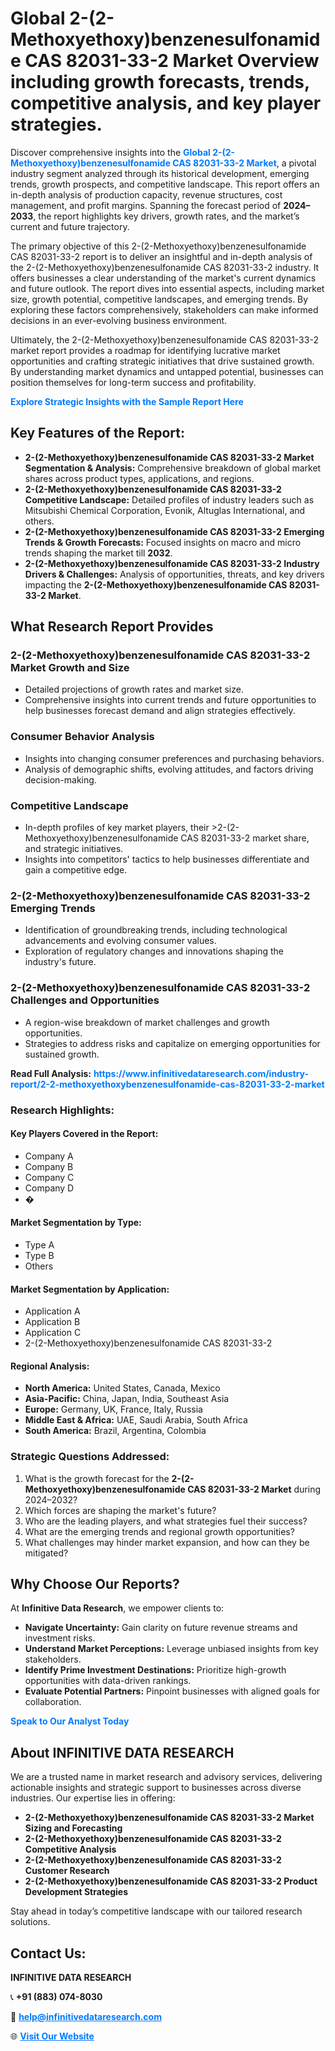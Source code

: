 <h1>Global 2-(2-Methoxyethoxy)benzenesulfonamide CAS 82031-33-2 Market Overview including growth forecasts, trends, competitive analysis, and key player strategies.</h1>
<p>
Discover comprehensive insights into the 
<a href="https://www.infinitivedataresearch.com/industry-report/2-2-methoxyethoxybenzenesulfonamide-cas-82031-33-2-market" rel="dofollow" style="color: #007BFF; text-decoration: none;"><strong>Global 2-(2-Methoxyethoxy)benzenesulfonamide CAS 82031-33-2 Market</strong></a>, a pivotal industry segment analyzed through its historical development, emerging trends, growth prospects, and competitive landscape. This report offers an in-depth analysis of production capacity, revenue structures, cost management, and profit margins. Spanning the forecast period of <strong>2024–2033</strong>, the report highlights key drivers, growth rates, and the market’s current and future trajectory.
</p>
<p>
The primary objective of this 2-(2-Methoxyethoxy)benzenesulfonamide CAS 82031-33-2 report is to deliver an insightful and in-depth analysis of the 2-(2-Methoxyethoxy)benzenesulfonamide CAS 82031-33-2 industry. It offers businesses a clear understanding of the market's current dynamics and future outlook. The report dives into essential aspects, including market size, growth potential, competitive landscapes, and emerging trends. By exploring these factors comprehensively, stakeholders can make informed decisions in an ever-evolving business environment.
</p>
<p>
Ultimately, the 2-(2-Methoxyethoxy)benzenesulfonamide CAS 82031-33-2 market report provides a roadmap for identifying lucrative market opportunities and crafting strategic initiatives that drive sustained growth. By understanding market dynamics and untapped potential, businesses can position themselves for long-term success and profitability.
</p>
<p>
<a href="https://www.infinitivedataresearch.com/request-sample/reportId=102970" style="color: #007BFF; text-decoration: none;"><strong>Explore Strategic Insights with the Sample Report Here</strong></a>
</p>

<h2>Key Features of the Report:</h2>
<ul>
<li><strong>2-(2-Methoxyethoxy)benzenesulfonamide CAS 82031-33-2 Market Segmentation & Analysis:</strong> Comprehensive breakdown of global market shares across product types, applications, and regions.</li>
<li><strong>2-(2-Methoxyethoxy)benzenesulfonamide CAS 82031-33-2 Competitive Landscape:</strong> Detailed profiles of industry leaders such as Mitsubishi Chemical Corporation, Evonik, Altuglas International, and others.</li>
<li><strong>2-(2-Methoxyethoxy)benzenesulfonamide CAS 82031-33-2 Emerging Trends & Growth Forecasts:</strong> Focused insights on macro and micro trends shaping the market till <strong>2032</strong>.</li>
<li><strong>2-(2-Methoxyethoxy)benzenesulfonamide CAS 82031-33-2 Industry Drivers & Challenges:</strong> Analysis of opportunities, threats, and key drivers impacting the <strong>2-(2-Methoxyethoxy)benzenesulfonamide CAS 82031-33-2 Market</strong>.</li>
</ul>

<h2>What Research Report Provides</h2>
<h3>2-(2-Methoxyethoxy)benzenesulfonamide CAS 82031-33-2 Market Growth and Size</h3>
<ul>
<li>Detailed projections of growth rates and market size.</li>
<li>Comprehensive insights into current trends and future opportunities to help businesses forecast demand and align strategies effectively.</li>
</ul>

<h3>Consumer Behavior Analysis</h3>
<ul>
<li>Insights into changing consumer preferences and purchasing behaviors.</li>
<li>Analysis of demographic shifts, evolving attitudes, and factors driving decision-making.</li>
</ul>

<h3>Competitive Landscape</h3>
<ul>
<li>In-depth profiles of key market players, their >2-(2-Methoxyethoxy)benzenesulfonamide CAS 82031-33-2 market share, and strategic initiatives.</li>
<li>Insights into competitors' tactics to help businesses differentiate and gain a competitive edge.</li>
</ul>

<h3>2-(2-Methoxyethoxy)benzenesulfonamide CAS 82031-33-2 Emerging Trends</h3>
<ul>
<li>Identification of groundbreaking trends, including technological advancements and evolving consumer values.</li>
<li>Exploration of regulatory changes and innovations shaping the industry's future.</li>
</ul>

<h3>2-(2-Methoxyethoxy)benzenesulfonamide CAS 82031-33-2 Challenges and Opportunities</h3>
<ul>
<li>A region-wise breakdown of market challenges and growth opportunities.</li>
<li>Strategies to address risks and capitalize on emerging opportunities for sustained growth.</li>
</ul>
<p><strong>Read Full Analysis:</strong> <a href="https://www.infinitivedataresearch.com/industry-report/2-2-methoxyethoxybenzenesulfonamide-cas-82031-33-2-market" rel="dofollow" style="color: #007BFF; text-decoration: none;"><strong>https://www.infinitivedataresearch.com/industry-report/2-2-methoxyethoxybenzenesulfonamide-cas-82031-33-2-market</strong></a></p>
<h3>Research Highlights:</h3>
<h4>Key Players Covered in the Report:</h4>
<ul><li>Company A</li><li>Company B</li><li>Company C</li><li>Company D</li><li>�</li></ul>
<h4>Market Segmentation by Type:</h4>
<ul><li>Type A</li><li>Type B</li><li>Others</li></ul>
<h4>Market Segmentation by Application:</h4>
<ul><li>Application A</li><li>Application B</li><li>Application C</li><li>2-(2-Methoxyethoxy)benzenesulfonamide CAS 82031-33-2</li></ul>

<h4>Regional Analysis:</h4>
<ul>
<li><strong>North America:</strong> United States, Canada, Mexico</li>
<li><strong>Asia-Pacific:</strong> China, Japan, India, Southeast Asia</li>
<li><strong>Europe:</strong> Germany, UK, France, Italy, Russia</li>
<li><strong>Middle East & Africa:</strong> UAE, Saudi Arabia, South Africa</li>
<li><strong>South America:</strong> Brazil, Argentina, Colombia</li>
</ul>

<h3>Strategic Questions Addressed:</h3>
<ol>
<li>What is the growth forecast for the <strong>2-(2-Methoxyethoxy)benzenesulfonamide CAS 82031-33-2 Market</strong> during 2024–2032?</li>
<li>Which forces are shaping the market's future?</li>
<li>Who are the leading players, and what strategies fuel their success?</li>
<li>What are the emerging trends and regional growth opportunities?</li>
<li>What challenges may hinder market expansion, and how can they be mitigated?</li>
</ol>

<h2>Why Choose Our Reports?</h2>
<p>At <strong>Infinitive Data Research</strong>, we empower clients to:</p>
<ul>
<li><strong>Navigate Uncertainty:</strong> Gain clarity on future revenue streams and investment risks.</li>
<li><strong>Understand Market Perceptions:</strong> Leverage unbiased insights from key stakeholders.</li>
<li><strong>Identify Prime Investment Destinations:</strong> Prioritize high-growth opportunities with data-driven rankings.</li>
<li><strong>Evaluate Potential Partners:</strong> Pinpoint businesses with aligned goals for collaboration.</li>
</ul>
<p><a href="https://www.infinitivedataresearch.com/industry-report/2-2-methoxyethoxybenzenesulfonamide-cas-82031-33-2-market" rel="dofollow" style="color: #007BFF; text-decoration: none;"><strong>Speak to Our Analyst Today</strong></a></p>

<h2>About INFINITIVE DATA RESEARCH</h2>
<p>We are a trusted name in market research and advisory services, delivering actionable insights and strategic support to businesses across diverse industries. Our expertise lies in offering:</p>
<ul>
<li><strong>2-(2-Methoxyethoxy)benzenesulfonamide CAS 82031-33-2 Market Sizing and Forecasting</strong></li>
<li><strong>2-(2-Methoxyethoxy)benzenesulfonamide CAS 82031-33-2 Competitive Analysis</strong></li>
<li><strong>2-(2-Methoxyethoxy)benzenesulfonamide CAS 82031-33-2 Customer Research</strong></li>
<li><strong>2-(2-Methoxyethoxy)benzenesulfonamide CAS 82031-33-2 Product Development Strategies</strong></li>
</ul>
<p>Stay ahead in today’s competitive landscape with our tailored research solutions.</p>

<h2>Contact Us:</h2>
<p><strong>INFINITIVE DATA RESEARCH</strong></p>
<p>📞 <strong>+91 (883) 074-8030</strong></p>
<p>📧 <strong><a href="mailto:help@infinitivedataresearch.com" style="color: #007BFF;">help@infinitivedataresearch.com</a></strong></p>
<p>🌐 <strong><a href="https://www.infinitivedataresearch.com" rel="dofollow" style="color: #007BFF;">Visit Our Website</a></strong></p>